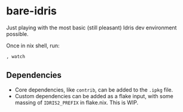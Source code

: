 # bare-idris

Just playing with the most basic (still pleasant) Idris dev environment possible.

Once in nix shell, run:

```sh
, watch
```

## Dependencies

- Core dependencies, like `contrib`, can be added to the `.ipkg` file.
- Custom dependencies can be added as a flake input, with some massing of `IDRIS2_PREFIX` in flake.nix. This is WIP.